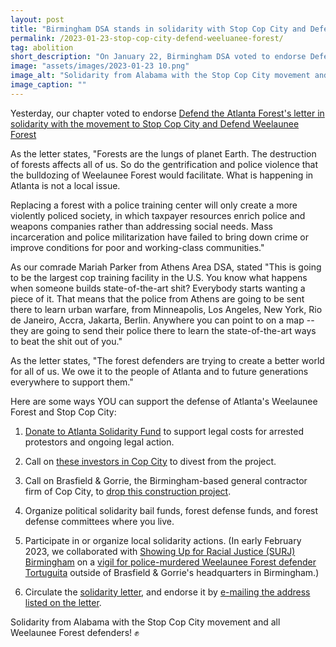 ```yaml
---
layout: post
title: "Birmingham DSA stands in solidarity with Stop Cop City and Defend Weelaunee Forest"
permalink: /2023-01-23-stop-cop-city-defend-weeluanee-forest/
tag: abolition
short_description: "On January 22, Birmingham DSA voted to endorse Defend the Atlanta Forest's letter in solidarity with the movement to Stop Cop City and Defend Weelaunee Forest."
image: "assets/images/2023-01-23 10.png"
image_alt: "Solidarity from Alabama with the Stop Cop City movement and all Weelaunee Forest defenders!"
image_caption: ""
---
```


Yesterday, our chapter voted to endorse [Defend the Atlanta Forest's letter in solidarity with the movement to Stop Cop City and Defend Weelaunee Forest](https://defendtheatlantaforest.org/2023/01/19/solidarity/)

As the letter states, "Forests are the lungs of planet Earth. The destruction of forests affects all of us. So do the gentrification and police violence that the bulldozing of Weelaunee Forest would facilitate. What is happening in Atlanta is not a local issue.

Replacing a forest with a police training center will only create a more violently policed society, in which taxpayer resources enrich police and weapons companies rather than addressing social needs. Mass incarceration and police militarization have failed to bring down crime or improve conditions for poor and working-class communities."

As our comrade Mariah Parker from Athens Area DSA, stated "This is going to be the largest cop training facility in the U.S. You know what happens when someone builds state-of-the-art shit? Everybody starts wanting a piece of it. That means that the police from Athens are going to be sent there to learn urban warfare, from Minneapolis, Los Angeles, New York, Rio de Janeiro, Accra, Jakarta, Berlin. Anywhere you can point to on a map -- they are going to send their police there to learn the state-of-the-art ways to beat the shit out of you."

As the letter states, "The forest defenders are trying to create a better world for all of us. We owe it to the people of Atlanta and to future generations everywhere to support them."

Here are some ways YOU can support the defense of Atlanta's Weelaunee Forest and Stop Cop City:

1) [Donate to Atlanta Solidarity Fund](https://atlsolidarity.org/) to support legal costs for arrested protestors and ongoing legal action.

2) Call on [these investors in Cop City](https://littlesis.org/org/173655-Atlanta_Police_Foundation) to divest from the project.

3) Call on Brasfield & Gorrie, the Birmingham-based general contractor firm of Cop City, to [drop this construction project](stopreevesyoung.com).

4) Organize political solidarity bail funds, forest defense funds, and forest defense committees where you live.

5) Participate in or organize local solidarity actions. (In early February 2023, we collaborated with [Showing Up for Racial Justice (SURJ) Birmingham](https://surj.org/chapter/birmingham-surj/) on a [vigil for police-murdered Weelaunee Forest defender Tortuguita](https://www.al.com/news/2023/02/vigil-held-at-birmingham-brasfield-gorrie-office-for-cop-city-protester-killed-in-georgia.html) outside of Brasfield & Gorrie's headquarters in Birmingham.)

6) Circulate the [solidarity letter](https://defendtheatlantaforest.org/2023/01/19/solidarity/), and endorse it by [e-mailing the address listed on the letter](mailto:defendweelaunee@riseup.net).

Solidarity from Alabama with the Stop Cop City movement and all Weelaunee Forest defenders! ✊
